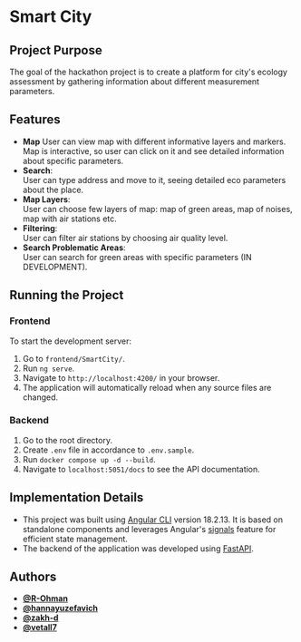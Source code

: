 # Smart City

## Project Purpose

The goal of the hackathon project is to create a platform for city's ecology assessment by gathering information about different measurement parameters. 

## Features

- **Map**
  User can view map with different informative layers and markers.
  Map is interactive, so user can click on it and see detailed information about specific parameters.
- **Search**:  
  User can type address and move to it, seeing detailed eco parameters about the place.
- **Map Layers**:  
  User can choose few layers of map: map of green areas, map of noises, map with air stations etc. 
- **Filtering**:  
  User can filter air stations by choosing air quality level.
- **Search Problematic Areas**:  
  User can search for green areas with specific parameters (IN DEVELOPMENT).

## Running the Project

### Frontend

To start the development server:

1. Go to `frontend/SmartCity/`.
2. Run `ng serve`.
3. Navigate to `http://localhost:4200/` in your browser.
4. The application will automatically reload when any source files are changed.

### Backend

1. Go to the root directory.
2. Create `.env` file in accordance to `.env.sample`.
3. Run `docker compose up -d --build`.
4. Navigate to `localhost:5051/docs` to see the API documentation.

## Implementation Details

- This project was built using [Angular CLI](https://github.com/angular/angular-cli) version 18.2.13. It is based on standalone components and leverages Angular's [signals](https://angular.dev/guide/signals) feature for efficient state management.
- The backend of the application was developed using [FastAPI](https://fastapi.tiangolo.com/).

## Authors

- [**@R-Ohman**](https://github.com/R-Ohman)
- [**@hannayuzefavich**](https://github.com/hannayuzefavich)
- [**@zakh-d**](https://github.com/zakh-d)
- [**@vetall7**](https://github.com/vetall7)

